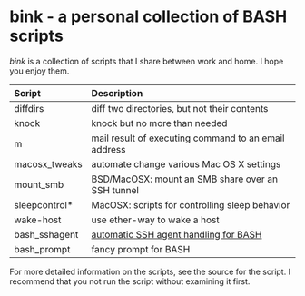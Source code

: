 # bink - a personal collection of BASH scripts

_bink_ is a collection of scripts that I share between work and
home.  I hope you enjoy them.

| **Script**    | **Description** |
| :------------ | :-------------- |
| diffdirs      | diff two directories, but not their contents |
| knock         | knock but no more than needed |
| m             | mail result of executing command to an email address |
| macosx_tweaks | automate change various Mac OS X settings |
| mount_smb     | BSD/MacOSX: mount an SMB share over an SSH tunnel |
| sleepcontrol* | MacOSX: scripts for controlling sleep behavior |
| wake-host     | use ether-way to wake a host |
| bash_sshagent | [automatic SSH agent handling for BASH](bash_sshagent.md) |
| bash_prompt   | fancy prompt for BASH |

For more detailed information on the scripts, see the source for the
script.  I recommend that you not run the script without examining it
first.
